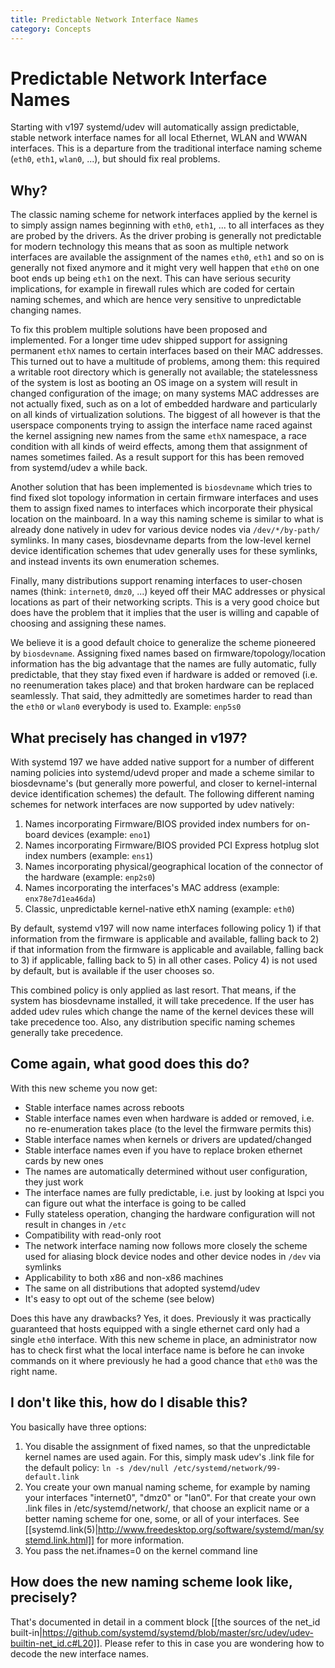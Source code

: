 ```yaml
---
title: Predictable Network Interface Names
category: Concepts
---
```


# Predictable Network Interface Names

Starting with v197 systemd/udev will automatically assign predictable, stable network interface names for all local Ethernet, WLAN and WWAN interfaces. This is a departure from the traditional interface naming scheme (`eth0`, `eth1`, `wlan0`, ...), but should fix real problems.

## Why?

The classic naming scheme for network interfaces applied by the kernel is to simply assign names beginning with `eth0`, `eth1`, ... to all interfaces as they are probed by the drivers. As the driver probing is generally not predictable for modern technology this means that as soon as multiple network interfaces are available the assignment of the names `eth0`, `eth1` and so on is generally not fixed anymore and it might very well happen that `eth0` on one boot ends up being `eth1` on the next. This can have serious security implications, for example in firewall rules which are coded for certain naming schemes, and which are hence very sensitive to unpredictable changing names.

To fix this problem multiple solutions have been proposed and implemented. For a longer time udev shipped support for assigning permanent `ethX` names to certain interfaces based on their MAC addresses. This turned out to have a multitude of problems, among them: this required a writable root directory which is generally not available; the statelessness of the system is lost as booting an OS image on a system will result in changed configuration of the image; on many systems MAC addresses are not actually fixed, such as on a lot of embedded hardware and particularly on all kinds of virtualization solutions.  The biggest of all however is that the userspace components trying to assign the interface name raced against the kernel assigning new names from the same `ethX` namespace, a race condition with all kinds of weird effects, among them that assignment of names sometimes failed. As a result support for this has been removed from systemd/udev a while back.

Another solution that has been implemented is `biosdevname` which tries to find fixed slot topology information in certain firmware interfaces and uses them to assign fixed names to interfaces which incorporate their physical location on the mainboard. In a way this naming scheme is similar to what is already done natively in udev for various device nodes via `/dev/*/by-path/` symlinks. In many cases, biosdevname departs from the low-level kernel device identification schemes that udev generally uses for these symlinks, and instead invents its own enumeration schemes.

Finally, many distributions support renaming interfaces to user-chosen names (think: `internet0`, `dmz0`, ...) keyed off their MAC addresses or physical locations as part of their networking scripts. This is a very good choice but does have the problem that it implies that the user is willing and capable of choosing and assigning these names.

We believe it is a good default choice to generalize the scheme pioneered by `biosdevname`. Assigning fixed names based on firmware/topology/location information has the big advantage that the names are fully automatic, fully predictable, that they stay fixed even if hardware is added or removed (i.e. no reenumeration takes place) and that broken hardware can be replaced seamlessly. That said, they admittedly are sometimes harder to read than the `eth0` or `wlan0` everybody is used to. Example: `enp5s0`


## What precisely has changed in v197?

With systemd 197 we have added native support for a number of different naming policies into systemd/udevd proper and made a scheme similar to biosdevname's (but generally more powerful, and closer to kernel-internal device identification schemes) the default. The following different naming schemes for network interfaces are now supported by udev natively:

1. Names incorporating Firmware/BIOS provided index numbers for on-board devices (example: `eno1`)
1. Names incorporating Firmware/BIOS provided PCI Express hotplug slot index numbers (example: `ens1`)
1. Names incorporating physical/geographical location of the connector of the hardware (example: `enp2s0`)
1. Names incorporating the interfaces's MAC address (example: `enx78e7d1ea46da`)
1. Classic, unpredictable kernel-native ethX naming (example: `eth0`)

By default, systemd v197 will now name interfaces following policy 1) if that information from the firmware is applicable and available, falling back to 2) if that information from the firmware is applicable and available, falling back to 3) if applicable, falling back to 5) in all other cases. Policy 4) is not used by default, but is available if the user chooses so.

This combined policy is only applied as last resort. That means, if the system has biosdevname installed, it will take precedence. If the user has added udev rules which change the name of the kernel devices these will take precedence too. Also, any distribution specific naming schemes generally take precedence.


## Come again, what good does this do?

With this new scheme you now get:

* Stable interface names across reboots
* Stable interface names even when hardware is added or removed, i.e. no re-enumeration takes place (to the level the firmware permits this)
* Stable interface names when kernels or drivers are updated/changed
* Stable interface names even if you have to replace broken ethernet cards by new ones
* The names are automatically determined without user configuration, they just work
* The interface names are fully predictable, i.e. just by looking at lspci you can figure out what the interface is going to be called
* Fully stateless operation, changing the hardware configuration will not result in changes in `/etc`
* Compatibility with read-only root
* The network interface naming now follows more closely the scheme used for aliasing block device nodes and other device nodes in `/dev` via symlinks
* Applicability to both x86 and non-x86 machines
* The same on all distributions that adopted systemd/udev
* It's easy to opt out of the scheme (see below)

Does this have any drawbacks? Yes, it does. Previously it was practically guaranteed that hosts equipped with a single ethernet card only had a single `eth0` interface. With this new scheme in place, an administrator now has to check first what the local interface name is before he can invoke commands on it where previously he had a good chance that `eth0` was the right name.


## I don't like this, how do I disable this?

You basically have three options:

1. You disable the assignment of fixed names, so that the unpredictable kernel names are used again. For this, simply mask udev's .link file for the default policy: `ln -s /dev/null /etc/systemd/network/99-default.link`
1. You create your own manual naming scheme, for example by naming your interfaces "internet0", "dmz0" or "lan0". For that create your own .link files in /etc/systemd/network/, that choose an explicit name or a better naming scheme for one, some, or all of your interfaces. See [[systemd.link(5)|http://www.freedesktop.org/software/systemd/man/systemd.link.html]] for more information.
1. You pass the net.ifnames=0 on the kernel command line

## How does the new naming scheme look like, precisely?

That's documented in detail in a comment block [[the sources of the net_id built-in|https://github.com/systemd/systemd/blob/master/src/udev/udev-builtin-net_id.c#L20]]. Please refer to this in case you are wondering how to decode the new interface names.
